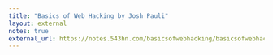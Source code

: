 ```yaml
---
title: "Basics of Web Hacking by Josh Pauli"
layout: external
notes: true
external_url: https://notes.543hn.com/basicsofwebhacking/basicsofwebhacking.pdf
---
```


